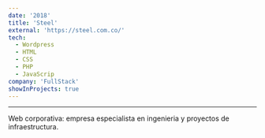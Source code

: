 ```yaml
---
date: '2018'
title: 'Steel'
external: 'https://steel.com.co/'
tech:
  - Wordpress
  - HTML
  - CSS
  - PHP
  - JavaScrip
company: 'FullStack'
showInProjects: true
---
```

---
Web corporativa: empresa especialista en ingenieria y proyectos de infraestructura.